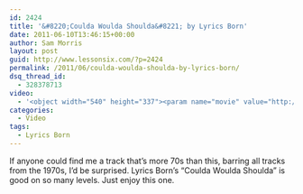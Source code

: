 ```yaml
---
id: 2424
title: '&#8220;Coulda Woulda Shoulda&#8221; by Lyrics Born'
date: 2011-06-10T13:46:15+00:00
author: Sam Morris
layout: post
guid: http://www.lessonsix.com/?p=2424
permalink: /2011/06/coulda-woulda-shoulda-by-lyrics-born/
dsq_thread_id:
  - 328378713
video:
  - '<object width="540" height="337"><param name="movie" value="http://www.youtube.com/v/EprTxHGIkVM?version=3&amp;hl=en_GB"></param><param name="allowFullScreen" value="true"></param><param name="allowscriptaccess" value="always"></param><embed src="http://www.youtube.com/v/EprTxHGIkVM?version=3&amp;hl=en_GB" type="application/x-shockwave-flash" width="540" height="337" allowscriptaccess="always" allowfullscreen="true"></embed></object>'
categories:
  - Video
tags:
  - Lyrics Born
---
```

If anyone could find me a track that&#8217;s more 70s than this, barring all tracks from the 1970s, I&#8217;d be surprised. Lyrics Born&#8217;s &#8220;Coulda Woulda Shoulda&#8221; is good on so many levels. Just enjoy this one.